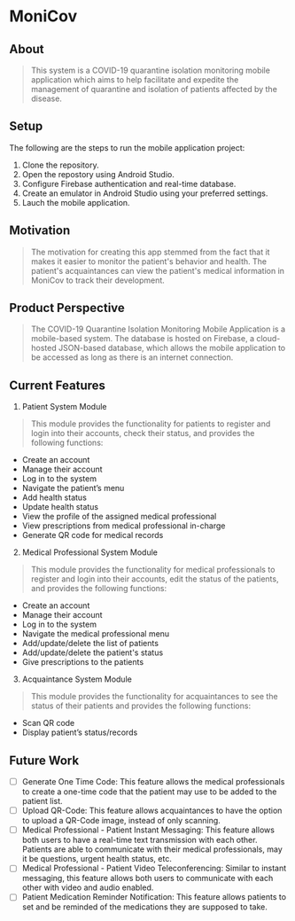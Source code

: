 # MoniCov

## About
> This system is a COVID-19 quarantine isolation monitoring mobile application which aims to help facilitate and expedite the management of quarantine and isolation of patients affected by the disease.

## Setup
The following are the steps to run the mobile application project:

1. Clone the repository.
2. Open the repostory using Android Studio.
3. Configure Firebase authentication and real-time database.
4. Create an emulator in Android Studio using your preferred settings.
5. Lauch the mobile application.

## Motivation
> The motivation for creating this app stemmed from the fact that it makes it easier to monitor the patient's behavior and health. 
> The patient's acquaintances can view the patient's medical information in MoniCov to track their development. 

## Product Perspective 
> The COVID-19 Quarantine Isolation Monitoring Mobile Application is a mobile-based system.
> The database is hosted on Firebase, a cloud-hosted JSON-based database, which allows the mobile application to be accessed as long as there is an internet connection.

## Current Features
1. Patient System Module

> This module provides the functionality for patients to register and login into their accounts, check their status, and provides the following functions:

- Create an account
- Manage their account
- Log in to the system
- Navigate the patient’s menu
- Add health status
- Update health status
- View the profile of the assigned medical professional
- View prescriptions from medical professional in-charge
- Generate QR code for medical records

2. Medical Professional System Module

> This module provides the functionality for medical professionals to register and login into their accounts, edit the status of the patients, and provides the following functions:

- Create an account
- Manage their account
- Log in to the system
- Navigate the medical professional menu
- Add/update/delete the list of patients
- Add/update/delete the patient's status
- Give prescriptions to the patients

3. Acquaintance System Module

> This module provides the functionality for acquaintances to see the status of their patients and provides the following functions:

- Scan QR code
- Display patient’s status/records

## Future Work

* [ ] Generate One Time Code: This feature allows the medical professionals to create a one-time code that the patient may use to be added to the patient list.
* [ ] Upload QR-Code: This feature allows acquaintances to have the option to upload a QR-Code image, instead of only scanning.
* [ ] Medical Professional - Patient Instant Messaging: This feature allows both users to have a real-time text transmission with each other. Patients are able to communicate with their medical professionals, may it be questions, urgent health status, etc.
* [ ] Medical Professional - Patient Video Teleconferencing: Similar to instant messaging, this feature allows both users to communicate with each other with video and audio enabled. 
* [ ] Patient Medication Reminder Notification: This feature allows patients to set and be reminded of the medications they are supposed to take. 
